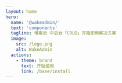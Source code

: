```yaml
---
layout: home
hero:
  name: '@wakeadmin/'
  text: 'components'
  tagline: 惟客云 中后台「CRUD」开箱即用解决方案
  image:
    src: /logo.png
    alt: WakeAdmin
  actions:
    - theme: brand
      text: 开始使用
      link: /base/install
---
```


<style>
:root {
  --vp-home-hero-name-color: transparent;
  --vp-home-hero-name-background: linear-gradient(120deg, #bd34fe, #ff6c0e);
  --vp-home-hero-image-background-image: linear-gradient( -45deg, #bd34fe60 30%, #ff6c0e60 );
  --vp-home-hero-image-filter: blur(72px); 
}
</style>
